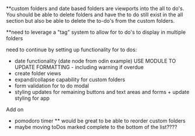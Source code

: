 \*\*custom folders and date based folders are viewports into the all to do's. You should be able to delete folders and have the to do still exist in the all section but also be able to delete the to-do's from the custom folders.

\*\*need to leverage a "tag" system to allow for to do's to display in multiple folders

need to continue by setting up functionality for to dos:

- date functionality (date node from odin example) USE MODULE TO UPDATE FORMATTING - including warning if overdue
- create folder views
- expand/collapse capability for custom folders
- form validation for to do modal
- styling updates for remaining buttons and text areas and forms + update styling for app

Add on

- pomodoro timer
  \*\* would be great to be able to reorder custom folders
- maybe moving toDos marked complete to the bottom of the list????

